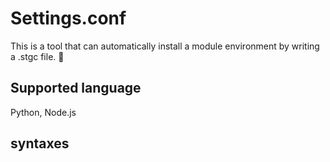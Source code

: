 Settings.conf
===============

This is a tool that can automatically install a module environment by writing a .stgc file. 🏢

Supported language
------------------
Python, Node.js  

syntaxes
-------------
